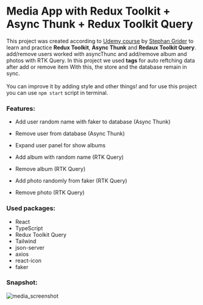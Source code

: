 # Media App with Redux Toolkit + Async Thunk + Redux Toolkit Query

This project was created according to [Udemy course](https://www.udemy.com/course/react-redux/) by [Stephan Grider](https://github.com/StephenGrider) to learn and practice **Redux Toolkit**, **Async Thunk** and **Redaux Toolkit Query**. add/remove users worked with asyncThunc and add/remove album and photos with RTK Query. In this project we used **tags** for auto reftching data after add or remove item With this, the store and the database remain in sync.
<br/>
<br/>
You can improve it by adding style and other things! and for use this project you can use `npm start` script in terminal.

### Features:

- Add user random name with faker to database (Async Thunk)
- Remove user from database (Async Thunk)
- Expand user panel for show albums

- Add album with random name (RTK Query)
- Remove album (RTK Query)

- Add photo randomly from faker (RTK Query)
- Remove photo (RTK Query)

### Used packages:

- React
- TypeScript
- Redux Toolkit Query
- Tailwind
- json-server
- axios
- react-icon
- faker

### Snapshot:

![media_screenshot](https://user-images.githubusercontent.com/90528664/227149354-753afd80-80ca-41a0-8b5e-9d7f4838475d.jpeg)
